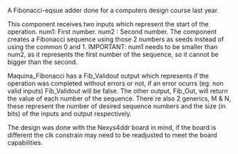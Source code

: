 A Fibonacci-eqsue adder done for a computers design course last year.

This component receives two inputs which represent the start of the operation.
  num1: First number. num2 : Second number.
The component creates a Fibonacci sequence using those 2 numbers as seeds instead of using the common 0 and 1.
IMPORTANT: num1 needs to be smaller than num2, as it represents the first number of the sequence, so it cannot
be bigger than the second.

Maquina_Fibonacci has a Fib_Validout output which represents if the operation was completed without errors or not, 
if an error ocurrs (eg: non valid inputs) Fib_Validout will be false. The other output, Fib_Out, will return the 
value of each number of the sequence. 
There´re also 2 generics, M & N, these represent the number of desired sequence numbers and the size (in bits)
of the inputs and output respectively.

The design was done with the Nexys4ddr board in mind, if the board is different the clk constrain may need to 
be readjusted to meet the board capabilities.
